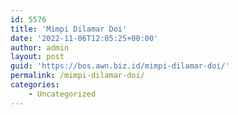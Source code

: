 ```yaml
---
id: 5576
title: 'Mimpi Dilamar Doi'
date: '2022-11-06T12:05:25+00:00'
author: admin
layout: post
guid: 'https://bos.awn.biz.id/mimpi-dilamar-doi/'
permalink: /mimpi-dilamar-doi/
categories:
    - Uncategorized
---
```


